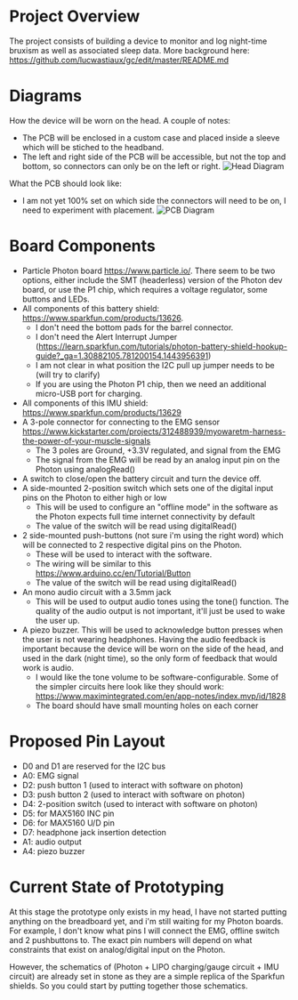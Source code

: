 Project Overview
================
The project consists of building a device to monitor and log night-time bruxism as well as associated sleep data. More background here: https://github.com/lucwastiaux/gc/edit/master/README.md

Diagrams
========
How the device will be worn on the head. A couple of notes:
* The PCB will be enclosed in a custom case and placed inside a sleeve which will be stiched to the headband.
* The left and right side of the PCB will be accessible, but not the top and bottom, so connectors can only be on the left or right.
![Head Diagram](https://raw.githubusercontent.com/lucwastiaux/gc/dev/gc2_specs/head_diagram.jpg)

What the PCB should look like:
* I am not yet 100% set on which side the connectors will need to be on, I need to experiment with placement.
![PCB Diagram](https://raw.githubusercontent.com/lucwastiaux/gc/dev/gc2_specs/pcb_diagram.jpg)

Board Components
================
* Particle Photon board https://www.particle.io/. There seem to be two options, either include the SMT (headerless) version of the Photon dev board, or use the P1 chip, which requires a voltage regulator, some buttons and LEDs. 
* All components of this battery shield: https://www.sparkfun.com/products/13626. 
  * I don't need the bottom pads for the barrel connector.
  * I don't need the Alert Interrupt Jumper (https://learn.sparkfun.com/tutorials/photon-battery-shield-hookup-guide?_ga=1.30882105.781200154.1443956391) 
  * I am not clear in what position the I2C pull up jumper needs to be (will try to clarify)
  * If you are using the Photon P1 chip, then we need an additional micro-USB port for charging.
* All components of this IMU shield: https://www.sparkfun.com/products/13629
* A 3-pole connector for connecting to the EMG sensor https://www.kickstarter.com/projects/312488939/myowaretm-harness-the-power-of-your-muscle-signals
  * The 3 poles are Ground, +3.3V regulated, and signal from the EMG
  * The signal from the EMG will be read by an analog input pin on the Photon using analogRead()
* A switch to close/open the battery circuit and turn the device off.
* A side-mounted 2-position switch which sets one of the digital input pins on the Photon to either high or low
  * This will be used to configure an "offline mode" in the software as the Photon expects full time internet connectivity by default
  * The value of the switch will be read using digitalRead()
* 2 side-mounted push-buttons (not sure i'm using the right word) which will be connected to 2 respective digital pins on the Photon.
  * These will be used to interact with the software.
  * The wiring will be similar to this https://www.arduino.cc/en/Tutorial/Button
  * The value of the switch will be read using digitalRead()
* An mono audio circuit with a 3.5mm jack
  * This will be used to output audio tones using the tone() function. The quality of the audio output is not important, it'll just be used to wake the user up.
* A piezo buzzer. This will be used to acknowledge button presses when the user is not wearing headphones. Having the audio feedback is important because the device will be worn on the side of the head, and used in the dark (night time), so the only form of feedback that would work is audio.
  * I would like the tone volume to be software-configurable. Some of the simpler circuits here look like they should work: https://www.maximintegrated.com/en/app-notes/index.mvp/id/1828
  * The board should have small mounting holes on each corner 
  
Proposed Pin Layout
===================
* D0 and D1 are reserved for the I2C bus
* A0: EMG signal
* D2: push button 1 (used to interact with software on photon)
* D3: push button 2 (used to interact with software on photon)
* D4: 2-position switch (used to interact with software on photon)
* D5: for MAX5160 INC pin
* D6: for MAX5160 U/D pin
* D7: headphone jack insertion detection
* A1: audio output
* A4: piezo buzzer

Current State of Prototyping
============================
At this stage the prototype only exists in my head, I have not started putting anything on the breadboard yet, and i'm still waiting for my Photon boards. For example, I don't know what pins I will connect the EMG, offline switch and 2 pushbuttons to. The exact pin numbers will depend on what constraints that exist on analog/digital input on the Photon.

However, the schematics of (Photon + LIPO charging/gauge circuit + IMU circuit) are already set in stone as they are a simple replica of the Sparkfun shields. So you could start by putting together those schematics.
